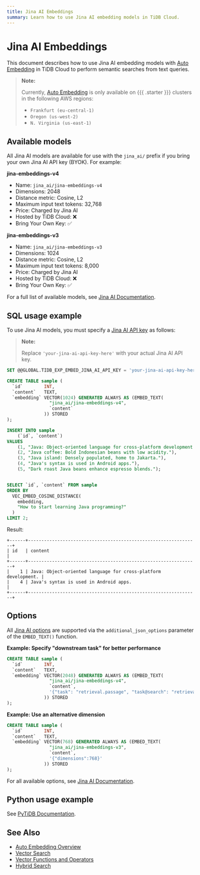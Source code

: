 ```yaml
---
title: Jina AI Embeddings
summary: Learn how to use Jina AI embedding models in TiDB Cloud.
---
```


# Jina AI Embeddings

This document describes how to use Jina AI embedding models with [Auto Embedding](/tidb-cloud/vector-search-auto-embedding-overview.md) in TiDB Cloud to perform semantic searches from text queries.

> **Note:**
>
> Currently, [Auto Embedding](/tidb-cloud/vector-search-auto-embedding-overview.md) is only available on {{{ .starter }}} clusters in the following AWS regions:
>
> - `Frankfurt (eu-central-1)`
> - `Oregon (us-west-2)`
> - `N. Virginia (us-east-1)`

## Available models

All Jina AI models are available for use with the `jina_ai/` prefix if you bring your own Jina AI API key (BYOK). For example:

**jina-embeddings-v4**

- Name: `jina_ai/jina-embeddings-v4`
- Dimensions: 2048
- Distance metric: Cosine, L2
- Maximum input text tokens: 32,768
- Price: Charged by Jina AI
- Hosted by TiDB Cloud: ❌
- Bring Your Own Key: ✅

**jina-embeddings-v3**

- Name: `jina_ai/jina-embeddings-v3`
- Dimensions: 1024
- Distance metric: Cosine, L2
- Maximum input text tokens: 8,000
- Price: Charged by Jina AI
- Hosted by TiDB Cloud: ❌
- Bring Your Own Key: ✅

For a full list of available models, see [Jina AI Documentation](https://jina.ai/embeddings/).

## SQL usage example

To use Jina AI models, you must specify a [Jina AI API key](https://jina.ai/) as follows:

> **Note:**
>
> Replace `'your-jina-ai-api-key-here'` with your actual Jina AI API key.

```sql
SET @@GLOBAL.TIDB_EXP_EMBED_JINA_AI_API_KEY = 'your-jina-ai-api-key-here';

CREATE TABLE sample (
  `id`        INT,
  `content`   TEXT,
  `embedding` VECTOR(1024) GENERATED ALWAYS AS (EMBED_TEXT(
                "jina_ai/jina-embeddings-v4",
                `content`
              )) STORED
);

INSERT INTO sample
    (`id`, `content`)
VALUES
    (1, "Java: Object-oriented language for cross-platform development."),
    (2, "Java coffee: Bold Indonesian beans with low acidity."),
    (3, "Java island: Densely populated, home to Jakarta."),
    (4, "Java's syntax is used in Android apps."),
    (5, "Dark roast Java beans enhance espresso blends.");


SELECT `id`, `content` FROM sample
ORDER BY
  VEC_EMBED_COSINE_DISTANCE(
    embedding,
    "How to start learning Java programming?"
  )
LIMIT 2;
```

Result:

```
+------+----------------------------------------------------------------+
| id   | content                                                        |
+------+----------------------------------------------------------------+
|    1 | Java: Object-oriented language for cross-platform development. |
|    4 | Java's syntax is used in Android apps.                         |
+------+----------------------------------------------------------------+
```

## Options

All [Jina AI options](https://jina.ai/embeddings/) are supported via the `additional_json_options` parameter of the `EMBED_TEXT()` function.

**Example: Specify "downstream task" for better performance**

```sql
CREATE TABLE sample (
  `id`        INT,
  `content`   TEXT,
  `embedding` VECTOR(2048) GENERATED ALWAYS AS (EMBED_TEXT(
                "jina_ai/jina-embeddings-v4",
                `content`,
                '{"task": "retrieval.passage", "task@search": "retrieval.query"}'
              )) STORED
);
```

**Example: Use an alternative dimension**

```sql
CREATE TABLE sample (
  `id`        INT,
  `content`   TEXT,
  `embedding` VECTOR(768) GENERATED ALWAYS AS (EMBED_TEXT(
                "jina_ai/jina-embeddings-v3",
                `content`,
                '{"dimensions":768}'
              )) STORED
);
```

For all available options, see [Jina AI Documentation](https://jina.ai/embeddings/).

## Python usage example

See [PyTiDB Documentation](https://pingcap.github.io/ai/guides/auto-embedding/).

## See Also

- [Auto Embedding Overview](/tidb-cloud/vector-search-auto-embedding-overview.md)
- [Vector Search](/vector-search/vector-search-overview.md)
- [Vector Functions and Operators](/vector-search/vector-search-functions-and-operators.md)
- [Hybrid Search](/tidb-cloud/vector-search-hybrid-search.md)

